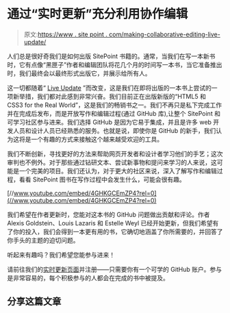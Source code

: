 # 通过“实时更新”充分利用协作编辑

> 原文:[https://www . site point . com/making-collaborative-editing-live-update/](https://www.sitepoint.com/making-collaborative-editing-live-update/)

人们总是很好奇我们是如何出版 SitePoint 书籍的。通常，当我们在写一本新书时，它有点像“黑匣子”作者和编辑团队将花几个月的时间写一本书，当它准备推出时，我们最终会以最终形式出版它，并展示给所有人。

这一切都随着“ [Live Update](https://learnable.com/liveupdate) ”而改变，这是我们在即将出版的一本书上尝试的一项新举措，我们都对此感到非常兴奋。我们目前正在出版新版的“HTML5 和 CSS3 for the Real World”，这是我们的畅销书之一。我们不再只是私下完成工作并在完成后发布，而是开放写作和编辑过程(通过 GitHub 库),让整个 SitePoint 和可学习社区参与进来。我们选择 GitHub 是因为它易于集成，并且是许多 web 开发人员和设计人员已经熟悉的服务。也就是说，即使你是 GitHub 的新手，我们认为这将是一个有趣的方式来接触这个越来越受欢迎的工具。

我们不断创新，寻找更好的方法来帮助网页开发者和设计者学习他们的手艺；这次审判也不例外。对于那些通过钻研文本、尝试新事物和提问来学习的人来说，这可能是一个完美的项目。我们还认为，对于更大的社区来说，深入了解写作和编辑过程，看看 SitePoint 图书在写作过程中会发生什么，可能会很有趣。

[//www.youtube.com/embed/4GHKGCEmZP4?rel=0](//www.youtube.com/embed/4GHKGCEmZP4?rel=0)

我们希望在作者更新时，您能对这本书的 GitHub 问题做出贡献和评论。作者 Alexis Goldstein、Louis Lazaris 和 Estelle Weyl 已经开始更新，但我们希望有了你的投入，我们会得到一本更有用的书，它确切地涵盖了你所需要的，并回答了你手头的主题的迫切问题。

听起来有趣吗？我们希望您能参与进来！

请前往我们的[实时更新页面](https://learnable.com/liveupdate)并注册——只需要你有一个可学的 GitHub 账户。参与是非常容易的，每个积极参与的人都会在完成的书中被提及。

## 分享这篇文章